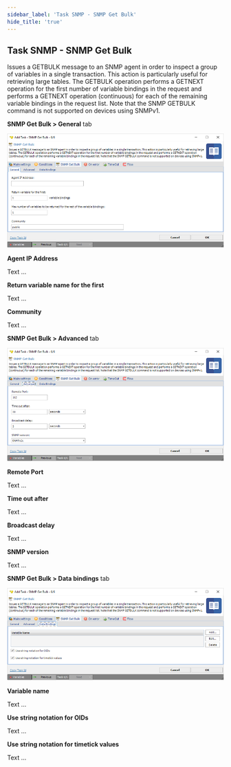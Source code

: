 ```yaml
---
sidebar_label: 'Task SNMP - SNMP Get Bulk'
hide_title: 'true'
---
```


## Task SNMP - SNMP Get Bulk

Issues a GETBULK message to an SNMP agent in order to inspect a group of variables in a single transaction. This action is particularly useful for retrieving large tables. The GETBULK operation performs a GETNEXT operation for the first number of variable bindings in the request and performs a GETNEXT operation (continuous) for each of the remaining variable bindings in the request list. Note that the SNMP GETBULK command is not supported on devices using SNMPv1.
 
**SNMP Get Bulk > General** tab

![](../../../../../static/img/tasksnmpgetbulkgeneral.png)

**Agent IP Address**

Text ...
 
**Return variable name for the first**

Text ...
 
**Community**

Text ...
 
**SNMP Get Bulk > Advanced** tab

![](../../../../../static/img/tasksnmpgetbulkadvanced.png)

**Remote Port**

Text ...
 
**Time out after**

Text ...
 
**Broadcast delay**

Text ...
 
**SNMP version**

Text ...
 
**SNMP Get Bulk > Data bindings** tab

![](../../../../../static/img/tasksnmpgetbulkdatabindings.png)

**Variable name**

Text ...
 
**Use string notation for OIDs**

Text ...
 
**Use string notation for timetick values**

Text ...